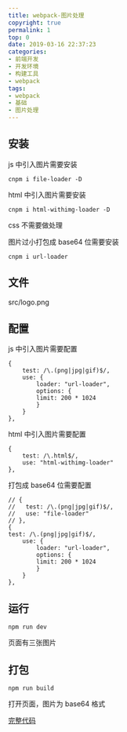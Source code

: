 ```yaml
---
title: webpack-图片处理
copyright: true
permalink: 1
top: 0
date: 2019-03-16 22:37:23
categories:
- 前端开发
- 开发环境
- 构建工具
- webpack
tags:
- webpack
- 基础
- 图片处理
---
```


## 安装

js 中引入图片需要安装

```
cnpm i file-loader -D
```

html 中引入图片需要安装

```
cnpm i html-withimg-loader -D
```

css 不需要做处理

图片过小打包成 base64 位需要安装

```
cnpm i url-loader
```

## 文件

src/logo.png

## 配置

js 中引入图片需要配置

```
{
    test: /\.(png|jpg|gif)$/,
    use: {
        loader: "url-loader",
        options: {
        limit: 200 * 1024
        }
    }
},
```

html 中引入图片需要配置

```
{
    test: /\.html$/,
    use: "html-withimg-loader"
},
```

打包成 base64 位需要配置

```
// {
//   test: /\.(png|jpg|gif)$/,
//   use: "file-loader"
// },
{
test: /\.(png|jpg|gif)$/,
    use: {
        loader: "url-loader",
        options: {
        limit: 200 * 1024
        }
    }
},
```

## 运行

```
npm run dev
```

页面有三张图片

## 打包

```
npm run build
```

打开页面，图片为 base64 格式

[完整代码](https://github.com/zhoubichuan/frontend-note/tree/master/3.dev/3.scaffolding/1.webpack/1.base/9.image)
